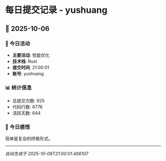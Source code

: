 # 每日提交记录 - yushuang

## 📅 2025-10-06

### 🎯 今日活动
- **主要活动**: 性能优化
- **技术栈**: Rust
- **提交时间**: 21:00:01
- **账号**: yushuang

### 📊 统计信息
- 总提交次数: 925
- 代码行数: 6776
- 活跃天数: 644

### 💭 今日感悟
简单是复杂的终极形式。

---
*自动生成于 2025-10-06T21:00:01.466107*
